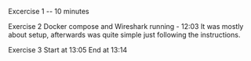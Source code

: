 Excercise 1 -- 10 minutes

Exercise 2
Docker compose and Wireshark running - 12:03
It was mostly about setup, afterwards was quite simple just following the instructions.

Exercise 3
Start at 13:05
End at 13:14



